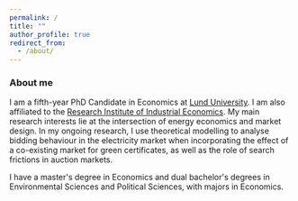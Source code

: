 ```yaml
---
permalink: /
title: ""
author_profile: true
redirect_from: 
  - /about/
---
```


### About me
I am a fifth-year PhD Candidate in Economics at <a href="https://portal.research.lu.se/en/persons/kajsa-ganhammar">Lund University</a>. I am also affiliated to the <a href="https://www.ifn.se/en/researchers/graduate-students/kajsa-ganhammar/" class="custom-link">Research Institute of Industrial Economics</a>. My main research interests lie at the intersection of energy economics and market design. In my ongoing research, I use theoretical modelling to analyse bidding behaviour in the electricity market when incorporating the effect of a co-existing market for green certificates, as well as the role of search frictions in auction markets.  

I have a master's degree in Economics and dual bachelor's degrees in Environmental Sciences and Political Sciences, with majors in Economics. 





